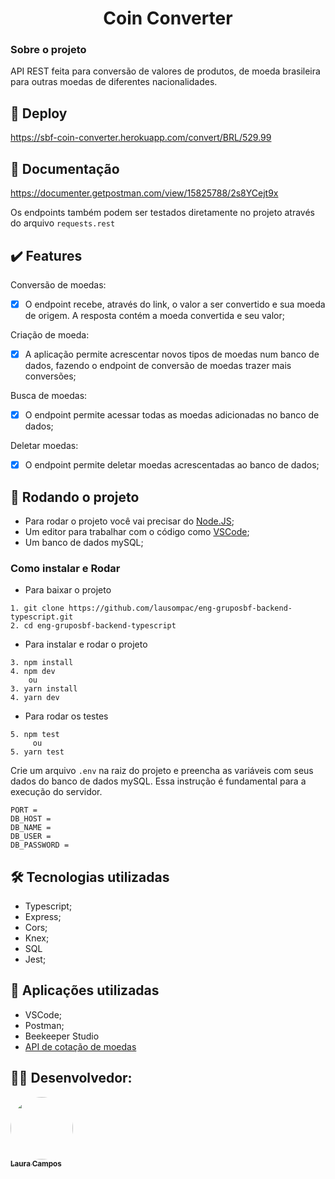 <h1 align="center"> Coin Converter </h1>


### Sobre o projeto

API REST feita para conversão de valores de produtos, de moeda brasileira para outras moedas de diferentes nacionalidades. 

## 🚀 Deploy

https://sbf-coin-converter.herokuapp.com/convert/BRL/529.99

## 📄 Documentação

https://documenter.getpostman.com/view/15825788/2s8YCejt9x

Os endpoints também podem ser testados diretamente no projeto através do arquivo ``requests.rest``

## ✔️ Features

Conversão de moedas:
- [x] O endpoint recebe, através do link, o valor a ser convertido e sua moeda de origem. A resposta contém a moeda convertida e seu valor;

Criação de moeda:
- [x] A aplicação permite acrescentar novos tipos de moedas num banco de dados, fazendo o endpoint de conversão de moedas trazer mais conversões;

Busca de moedas:
- [x] O endpoint permite acessar todas as moedas adicionadas no banco de dados;

Deletar moedas:
- [x] O endpoint permite deletar moedas acrescentadas ao banco de dados;

## 🎲 Rodando o projeto

- Para rodar o projeto você vai precisar do [Node.JS](https://nodejs.org/en/download/);
- Um editor para trabalhar com o código como [VSCode](https://code.visualstudio.com/);
- Um banco de dados mySQL;

### Como instalar e Rodar
* Para baixar o projeto
```
1. git clone https://github.com/lausompac/eng-gruposbf-backend-typescript.git
2. cd eng-gruposbf-backend-typescript
```
* Para instalar e rodar o projeto
```
3. npm install
4. npm dev
    ou
3. yarn install
4. yarn dev
```
* Para rodar os testes 
```
5. npm test
     ou
5. yarn test
```

Crie um arquivo ```.env``` na raiz do projeto e preencha as variáveis com seus dados do banco de dados mySQL.
Essa instrução é fundamental para a execução do servidor.

```
PORT = 
DB_HOST = 
DB_NAME = 
DB_USER = 
DB_PASSWORD = 

```

## 🛠 Tecnologias utilizadas

- Typescript;
- Express;
- Cors;
- Knex;
- SQL 
- Jest;

## 🚀 Aplicações utilizadas

- VSCode;
- Postman;
- Beekeeper Studio
- [API de cotação de moedas](https://docs.awesomeapi.com.br/api-de-moedas)

## 👨‍💻 Desenvolvedor:

<a href="https://github.com/lausompac">
 <img style="border-radius: 50%;" src="https://avatars.githubusercontent.com/u/101334115?v=4" width="100px;" alt=""/>
 <br />
 <sub><b>Laura Campos</b></sub></a> <a href="https://github.com/lausompac" title="github"></a>
 <br>
 <br>


